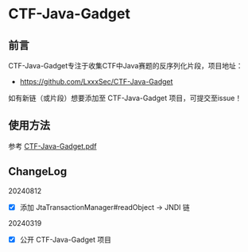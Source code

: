 # CTF-Java-Gadget

## 前言

CTF-Java-Gadget专注于收集CTF中Java赛题的反序列化片段，项目地址：

- https://github.com/LxxxSec/CTF-Java-Gadget

如有新链（或片段）想要添加至 CTF-Java-Gadget 项目，可提交至issue！

## 使用方法

参考 [CTF-Java-Gadget.pdf](./CTF-Java-Gadget.pdf)

## ChangeLog

20240812

-   [x] 添加 JtaTransactionManager#readObject -> JNDI 链

20240319

-   [x] 公开 CTF-Java-Gadget 项目
